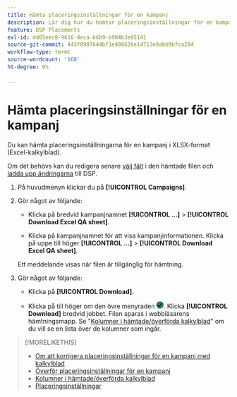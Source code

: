 ```yaml
---
title: Hämta placeringsinställningar för en kampanj
description: Lär dig hur du hämtar placeringsinställningar för en kampanj med Excel QA-kalkylblad.
feature: DSP Placements
exl-id: dd65eec8-9616-4eca-b6b9-b904b3e65141
source-git-commit: 443f8907644bf3e480626e14713e8abb9bfca284
workflow-type: tm+mt
source-wordcount: '168'
ht-degree: 0%

---
```


# Hämta placeringsinställningar för en kampanj

Du kan hämta placeringsinställningarna för en kampanj i XLSX-format (Excel-kalkylblad).

Om det behövs kan du redigera senare [välj fält](qa-sheet-columns.md) i den hämtade filen och [ladda upp ändringarna](qa-sheet-upload.md) till DSP.

1. På huvudmenyn klickar du på **[!UICONTROL Campaigns]**.

1. Gör något av följande:

   * Klicka på bredvid kampanjnamnet **[!UICONTROL ...]** > **[!UICONTROL Download Excel QA sheet]**.

   * Klicka på kampanjnamnet för att visa kampanjinformationen. Klicka på uppe till höger **[!UICONTROL ...]** > **[!UICONTROL Download Excel QA sheet]**.

   Ett meddelande visas när filen är tillgänglig för hämtning.

1. Gör något av följande:

   * Klicka på **[!UICONTROL Download].**

   * Klicka på till höger om den övre menyraden ![Jobb](/help/dsp/assets/downloads.png). Klicka **[!UICONTROL Download]** bredvid jobbet.
   Filen sparas i webbläsarens hämtningsmapp. Se &quot;[Kolumner i hämtade/överförda kalkylblad](qa-sheet-columns.md)&quot; om du vill se en lista över de kolumner som ingår.

>[!MORELIKETHIS]
>
>* [Om att korrigera placeringsinställningar för en kampanj med kalkylblad](qa-about.md)
>* [Överför placeringsinställningar för en kampanj](qa-sheet-upload.md)
>* [Kolumner i hämtade/överförda kalkylblad](qa-sheet-columns.md)
>* [Placeringsinställningar](/help/dsp/campaign-management/placements/placement-settings.md)


